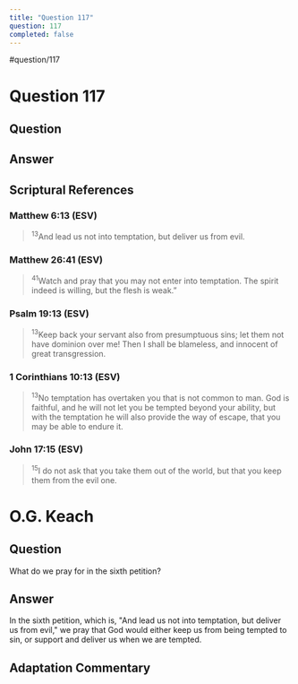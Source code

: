 ```yaml
---
title: "Question 117"
question: 117
completed: false
---
```

#question/117
# Question 117

## Question


## Answer


## Scriptural References
### Matthew 6:13 (ESV)
> <sup>13</sup>And lead us not into temptation, but deliver us from evil.

### Matthew 26:41 (ESV)
> <sup>41</sup>Watch and pray that you may not enter into temptation. The spirit indeed is willing, but the flesh is weak.”

### Psalm 19:13 (ESV)
> <sup>13</sup>Keep back your servant also from presumptuous sins; let them not have dominion over me! Then I shall be blameless, and innocent of great transgression.

### 1 Corinthians 10:13 (ESV)
> <sup>13</sup>No temptation has overtaken you that is not common to man. God is faithful, and he will not let you be tempted beyond your ability, but with the temptation he will also provide the way of escape, that you may be able to endure it.

### John 17:15 (ESV)
> <sup>15</sup>I do not ask that you take them out of the world, but that you keep them from the evil one.

# O.G. Keach
## Question
What do we pray for in the sixth petition?

## Answer
In the sixth petition, which is, "And lead us not into temptation, but deliver us from evil," we pray that God would either keep us from being tempted to sin, or support and deliver us when we are tempted.

## Adaptation Commentary
